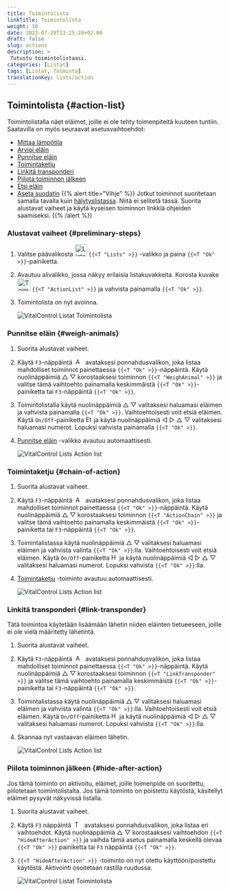```yaml
---
title: Toimintolista
linkTitle: Toimintolista
weight: 30
date: 2023-07-28T13:25:28+02:00
draft: false
slug: actions
description: >
 Tutustu toimintolistaasi.
categories: [Listat]
tags: [Listat, Toiminta]
translationKey: lists/action
---
```

## Toimintolista {#action-list}

Toimintolistalla näet eläimet, joille ei ole tehty toimenpiteitä kuuteen tuntiin. Saatavilla on myös seuraavat asetusvaihtoehdot:

- [Mittaa lämpötila](../alarm/#take-temperature)
- [Arvioi eläin](../alarm/#rate-animal)
- [Punnitse eläin](#weigh-animals)
- [Toimintaketju](#chain-of-action)
- [Linkitä transponderi](#link-transponder)
- [Piilota toiminnon jälkeen](#hide-after-action)
- [Etsi eläin](../alarm/#search-animal)
- [Aseta suodatin](../alarm/#set-filter)
{{% alert title="Vihje" %}}
Jotkut toiminnot suoritetaan samalla tavalla kuin [hälytyslistassa](../alarm). Niitä ei selitetä tässä. Suorita alustavat vaiheet ja käytä kyseisen toiminnon linkkiä ohjeiden saamiseksi.
{{% /alert %}}

### Alustavat vaiheet {#preliminary-steps}

1. Valitse päävalikosta <img src="/icons/main/lists.svg" width="28" align="bottom" alt="Listat" />  `{{<T "Lists" >}}` -valikko ja paina `{{<T "Ok" >}}`-painiketta.

2. Avautuu alivalikko, jossa näkyy erilaisia listakuvakkeita. Korosta kuvake <img src="/icons/lists/actionlist.svg" width="30" align="bottom" alt="Toimintolista" /> `{{<T "ActionList" >}}` ja vahvista painamalla `{{<T "Ok" >}}`.

3. Toimintolista on nyt avoinna.

   ![VitalControl Listat Toimintolista](../images/firststeps3.png "Alustavat vaiheet")

### Punnitse eläin {#weigh-animals}

1. Suorita alustavat vaiheet.

2. Käytä `F3`-näppäintä &nbsp;<img src="/icons/footer/open-popup.svg" width="15" align="bottom" alt="Avaa ponnahdusikkuna" />&nbsp; avataksesi ponnahdusvalikon, joka listaa mahdolliset toiminnot painettaessa `{{<T "Ok" >}}`-näppäintä. Käytä nuolinäppäimiä △ ▽ korostaaksesi toiminnon `{{<T "WeighAnimal" >}}` ja valitse tämä vaihtoehto painamalla keskimmäistä `{{<T "Ok" >}}`-painiketta tai `F3`-näppäintä `{{<T "Ok" >}}`.

3. Toimintolistalla käytä nuolinäppäimiä △ ▽ valitaksesi haluamasi eläimen ja vahvista painamalla `{{<T "Ok" >}}`. Vaihtoehtoisesti voit etsiä eläimen. Käytä `On/Off`-painiketta <img src="/icons/footer/search.svg" width="15" align="bottom" alt="Etsi" /> ja käytä nuolinäppäimiä ◁ ▷ △ ▽ valitaksesi haluamasi numerot. Lopuksi vahvista painamalla `{{<T "Ok" >}}`.

4. [Punnitse eläin](../../actions/record-weight/) -valikko avautuu automaattisesti.

   ![VitalControl Lists Action list](../images/weightanimals.png "Punnitse eläin")

### Toimintaketju {#chain-of-action}

1. Suorita alustavat vaiheet.

2. Käytä `F3`-näppäintä &nbsp;<img src="/icons/footer/open-popup.svg" width="15" align="bottom" alt="Avaa ponnahdusikkuna" />&nbsp; avataksesi ponnahdusvalikon, joka listaa mahdolliset toiminnot painettaessa `{{<T "Ok" >}}`-näppäintä. Käytä nuolinäppäimiä △ ▽ korostaaksesi toiminnon `{{<T "ActionChain" >}}` ja valitse tämä vaihtoehto painamalla keskimmäistä `{{<T "Ok" >}}`-painiketta tai `F3`-näppäintä `{{<T "Ok" >}}`.

3. Toimintalistassa käytä nuolinäppäimiä △ ▽ valitaksesi haluamasi eläimen ja vahvista valinta `{{<T "Ok" >}}`:lla. Vaihtoehtoisesti voit etsiä eläimen. Käytä `On/Off`-painiketta <img src="/icons/footer/search.svg" width="15" align="bottom" alt="Haku" /> ja käytä nuolinäppäimiä ◁ ▷ △ ▽ valitaksesi haluamasi numerot. Lopuksi vahvista `{{<T "Ok" >}}`:lla.

4. [Toimintaketju](../../chain-of-actions) -toiminto avautuu automaattisesti.

   ![VitalControl Lists Action list](../images/chainofaction.png "Toimintaketju")

### Linkitä transponderi {#link-transponder}

Tätä toimintoa käytetään lisäämään lähetin niiden eläinten tietueeseen, joille ei ole vielä määritetty lähetintä.

1. Suorita alustavat vaiheet.

2. Käytä `F3`-näppäintä &nbsp;<img src="/icons/footer/open-popup.svg" width="15" align="bottom" alt="Avaa ponnahdusikkuna" />&nbsp; avataksesi ponnahdusvalikon, joka listaa mahdolliset toiminnot painettaessa `{{<T "Ok" >}}`-näppäintä. Käytä nuolinäppäimiä △ ▽ korostaaksesi toiminnon `{{<T "LinkTransponder" >}}` ja valitse tämä vaihtoehto painamalla keskimmäistä `{{<T "Ok" >}}`-painiketta tai `F3`-näppäintä `{{<T "Ok" >}}`.

3. Toimintalistassa käytä nuolinäppäimiä △ ▽ valitaksesi haluamasi eläimen ja vahvista valinta `{{<T "Ok" >}}`:lla. Vaihtoehtoisesti voit etsiä eläimen. Käytä `On/Off`-painiketta <img src="/icons/footer/search.svg" width="15" align="bottom" alt="Haku" /> ja käytä nuolinäppäimiä ◁ ▷ △ ▽ valitaksesi haluamasi numerot. Lopuksi vahvista `{{<T "Ok" >}}`:lla.

4. Skannaa nyt vastaavan eläimen lähetin.

   ![VitalControl Lists Action list](../images/linktransponder.png "Linkitä transponderi")

### Piilota toiminnon jälkeen {#hide-after-action}

Jos tämä toiminto on aktivoitu, eläimet, joille toimenpide on suoritettu, piilotetaan toimintolistalta. Jos tämä toiminto on poistettu käytöstä, käsitellyt eläimet pysyvät näkyvissä listalla.

1. Suorita alustavat vaiheet.

2. Käytä `F3` näppäintä &nbsp;<img src="/icons/footer/open-popup.svg" width="15" align="bottom" alt="Toiminnot" />&nbsp; avataksesi ponnahdusvalikon, joka listaa eri vaihtoehdot. Käytä nuolinäppäimiä △ ▽ korostaaksesi vaihtoehdon `{{<T "HideAfterAction" >}}` ja vaihda tämä asetus painamalla keskellä olevaa `{{<T "Ok" >}}` painiketta tai `F3` näppäintä `{{<T "Ok" >}}`.

3. `{{<T "HideAfterAction" >}}` -toiminto on nyt otettu käyttöön/poistettu käytöstä. Aktivointi osoitetaan rastilla ruudussa.

   ![VitalControl Listat Toimintolista](../images/hideafteraction.png "Piilota toiminnon jälkeen")
